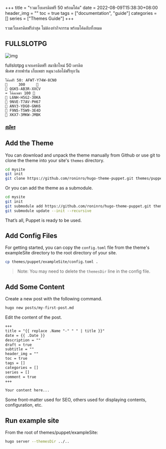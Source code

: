 +++
title = "รวมเว็บเครดิตฟรี 50 พร้อมโค้ด"
date = 2022-08-09T15:38:30+08:00
header_img = ""
toc = true
tags = ["documentation", "guide"]
categories = []
series = ["Themes Guide"]
+++

รวมเว็บเครดิตฟรีล่าสุด ไม่ต้องทำกิจกรรม พร้อมโค้ดลับทั้งหมด

<!--more-->

## FULLSLOTPG
![img](https://fullslotpg.com/wp-content/uploads/2022/12/fullslotpg-เครดิตฟรี-1-1.jpg)  

fullslotpg แจกเครดิตฟรี สมาชิกใหม่ 50 เครดิต  
พิเศษ สายฟาร์ม เก็บเพชร หมุนวงล้อได้ฟรีทุกวัน  
  

```
โค้ดฟรี 50: AFWT-Y74W-8CN0  
💎     300     💎
💎 QGK5-AB3R-XXCV
➡️ โค้ดเพชร 100 💎  
💎 L6NH-H5G2-30KA
💎 9NVE-T7AV-PH67
💎 ANV3-YDG0-GNK6
💎 F9N5-T5W9-3E4D
💎 XKX7-3MKW-JMBK

```
 ### [สมัคร](https://game.fullslotpg.com/register?token=uDRo5gWYMTJPY46Q)
## Add the Theme

You can download and unpack the theme manually from Github or use git to clone the theme into your site's `themes` directory.

```bash
cd mysite
git init
git clone https://github.com/roninro/hugo-theme-puppet.git themes/puppet
```

Or you can add the theme as a submodule.

```bash
cd mysite
git init
git submodule add https://github.com/roninro/hugo-theme-puppet.git themes/puppet
git submodule update --init --recursive
```

That’s all, Puppet is ready to be used.


## Add Config Files

For getting started, you can copy the `config.toml` file from the theme's exampleSite directory to the root directory of your site.

```bash
cp themes/puppet/exampleSite/config.toml .
```

> Note: You may need to delete the `themesDir` line in the config file.

## Add Some Content

Create a new post with the following command.

```bash
hugo new posts/my-first-post.md
```

Edit the content of the post.

```markdown
+++
title = "{{ replace .Name "-" " " | title }}"
date = {{ .Date }}
description = ""
draft = true
subtitle = ""
header_img = ""
toc = true
tags = []
categories = []
series = []
comment = true
+++

Your content here...
```

Some front-matter used for SEO, others used for displaying contents, configuration, etc.

## Run example site

From the root of themes/puppet/exampleSite:

```bash
hugo server --themesDir ../..
```
